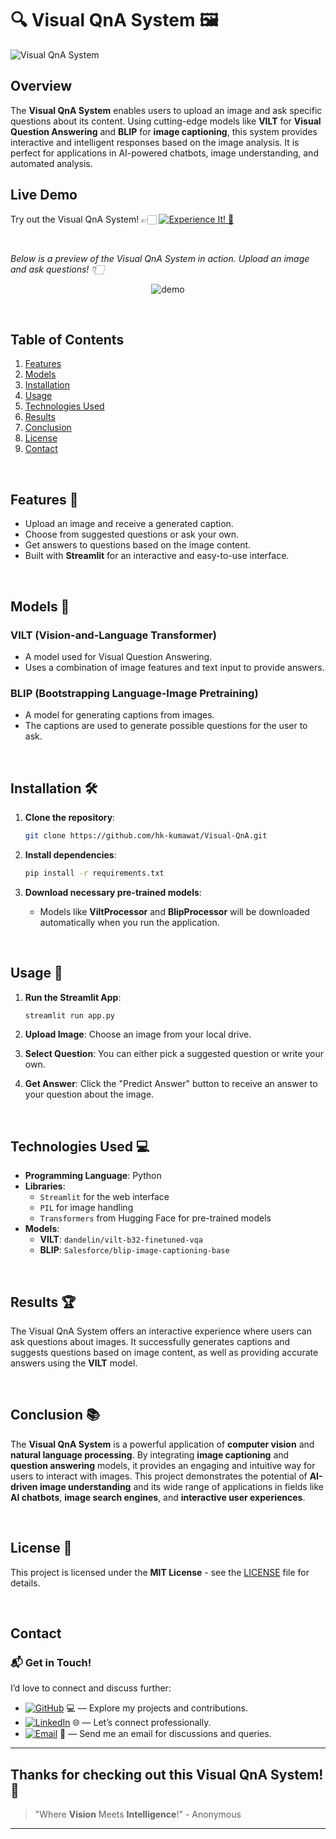 # 🔍 **Visual QnA System** 🖼️

![Visual QnA System](https://github.com/user-attachments/assets/your-image-link)

## Overview

The **Visual QnA System** enables users to upload an image and ask specific questions about its content. Using cutting-edge models like **VILT** for **Visual Question Answering** and **BLIP** for **image captioning**, this system provides interactive and intelligent responses based on the image analysis. It is perfect for applications in AI-powered chatbots, image understanding, and automated analysis.

## Live Demo

Try out the Visual QnA System! 👉🏻 [![Experience It! 🌟](https://img.shields.io/badge/Experience%20It!-blue)](https://your-deployed-app-link)

<br>

_Below is a preview of the Visual QnA System in action. Upload an image and ask questions! 👇🏻_

<p align="center">
  <img src="https://github.com/user-attachments/assets/your-demo-image" alt="demo">
</p>

<br>

## Table of Contents

1. [Features](#features)
2. [Models](#models)
3. [Installation](#installation)
4. [Usage](#usage)
5. [Technologies Used](#technologies-used)
6. [Results](#results)
7. [Conclusion](#conclusion)
8. [License](#license)
9. [Contact](#contact)

<br>

## Features 🌟

- Upload an image and receive a generated caption.
- Choose from suggested questions or ask your own.
- Get answers to questions based on the image content.
- Built with **Streamlit** for an interactive and easy-to-use interface.

<br>

## Models 🧠

### **VILT (Vision-and-Language Transformer)**
- A model used for Visual Question Answering.
- Uses a combination of image features and text input to provide answers.

### **BLIP (Bootstrapping Language-Image Pretraining)**
- A model for generating captions from images.
- The captions are used to generate possible questions for the user to ask.

<br>

## Installation 🛠

1. **Clone the repository**:
   ```bash
   git clone https://github.com/hk-kumawat/Visual-QnA.git
   ```

2. **Install dependencies**:
   ```bash
   pip install -r requirements.txt
   ```

3. **Download necessary pre-trained models**:
   - Models like **ViltProcessor** and **BlipProcessor** will be downloaded automatically when you run the application.

<br>

## Usage 🚀

1. **Run the Streamlit App**:
   ```bash
   streamlit run app.py
   ```

2. **Upload Image**: Choose an image from your local drive.
3. **Select Question**: You can either pick a suggested question or write your own.
4. **Get Answer**: Click the "Predict Answer" button to receive an answer to your question about the image.

<br>

## Technologies Used 💻

- **Programming Language**: Python
- **Libraries**:
  - `Streamlit` for the web interface
  - `PIL` for image handling
  - `Transformers` from Hugging Face for pre-trained models
- **Models**:
  - **VILT**: `dandelin/vilt-b32-finetuned-vqa`
  - **BLIP**: `Salesforce/blip-image-captioning-base`

<br>

## Results 🏆

The Visual QnA System offers an interactive experience where users can ask questions about images. It successfully generates captions and suggests questions based on image content, as well as providing accurate answers using the **VILT** model.

<br>

## Conclusion 📚

The **Visual QnA System** is a powerful application of **computer vision** and **natural language processing**. By integrating **image captioning** and **question answering** models, it provides an engaging and intuitive way for users to interact with images. This project demonstrates the potential of **AI-driven image understanding** and its wide range of applications in fields like **AI chatbots**, **image search engines**, and **interactive user experiences**.

<br>


## License 📝

This project is licensed under the **MIT License** - see the [LICENSE](./LICENSE) file for details.

<br>

## Contact

### 📬 Get in Touch!
I’d love to connect and discuss further:

- [![GitHub](https://img.shields.io/badge/GitHub-hk--kumawat-blue?logo=github)](https://github.com/hk-kumawat) 💻 — Explore my projects and contributions.
- [![LinkedIn](https://img.shields.io/badge/LinkedIn-Harshal%20Kumawat-blue?logo=linkedin)](https://www.linkedin.com/in/harshal-kumawat/) 🌐 — Let’s connect professionally.
- [![Email](https://img.shields.io/badge/Email-harshalkumawat100@gmail.com-blue?logo=gmail)](mailto:harshalkumawat100@gmail.com) 📧 — Send me an email for discussions and queries.

---

## Thanks for checking out this **Visual QnA System**! 🎉

> "Where **Vision** Meets **Intelligence**!" - Anonymous

---
